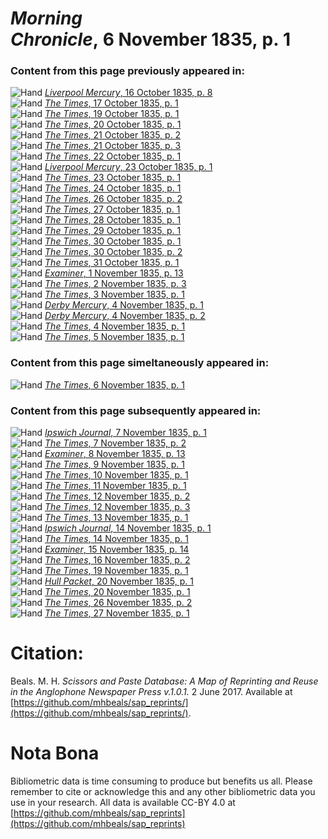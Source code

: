 # *Morning Chronicle*, 6 November 1835, p. 1  
  
### Content from this page previously appeared in:  
![Hand](http://scissorsandpaste.net/wp-content/uploads/2017/06/smallhandpointer.png) [*Liverpool Mercury*, 16 October 1835, p. 8](https://mhbeals.github.io/sap_html/Liverpool-Mercury/Liverpool-Mercury-16-October-1835-p-8)  
![Hand](http://scissorsandpaste.net/wp-content/uploads/2017/06/smallhandpointer.png) [*The Times*, 17 October 1835, p. 1](https://mhbeals.github.io/sap_html/The-Times/The-Times-17-October-1835-p-1)  
![Hand](http://scissorsandpaste.net/wp-content/uploads/2017/06/smallhandpointer.png) [*The Times*, 19 October 1835, p. 1](https://mhbeals.github.io/sap_html/The-Times/The-Times-19-October-1835-p-1)  
![Hand](http://scissorsandpaste.net/wp-content/uploads/2017/06/smallhandpointer.png) [*The Times*, 20 October 1835, p. 1](https://mhbeals.github.io/sap_html/The-Times/The-Times-20-October-1835-p-1)  
![Hand](http://scissorsandpaste.net/wp-content/uploads/2017/06/smallhandpointer.png) [*The Times*, 21 October 1835, p. 2](https://mhbeals.github.io/sap_html/The-Times/The-Times-21-October-1835-p-2)  
![Hand](http://scissorsandpaste.net/wp-content/uploads/2017/06/smallhandpointer.png) [*The Times*, 21 October 1835, p. 3](https://mhbeals.github.io/sap_html/The-Times/The-Times-21-October-1835-p-3)  
![Hand](http://scissorsandpaste.net/wp-content/uploads/2017/06/smallhandpointer.png) [*The Times*, 22 October 1835, p. 1](https://mhbeals.github.io/sap_html/The-Times/The-Times-22-October-1835-p-1)  
![Hand](http://scissorsandpaste.net/wp-content/uploads/2017/06/smallhandpointer.png) [*Liverpool Mercury*, 23 October 1835, p. 1](https://mhbeals.github.io/sap_html/Liverpool-Mercury/Liverpool-Mercury-23-October-1835-p-1)  
![Hand](http://scissorsandpaste.net/wp-content/uploads/2017/06/smallhandpointer.png) [*The Times*, 23 October 1835, p. 1](https://mhbeals.github.io/sap_html/The-Times/The-Times-23-October-1835-p-1)  
![Hand](http://scissorsandpaste.net/wp-content/uploads/2017/06/smallhandpointer.png) [*The Times*, 24 October 1835, p. 1](https://mhbeals.github.io/sap_html/The-Times/The-Times-24-October-1835-p-1)  
![Hand](http://scissorsandpaste.net/wp-content/uploads/2017/06/smallhandpointer.png) [*The Times*, 26 October 1835, p. 2](https://mhbeals.github.io/sap_html/The-Times/The-Times-26-October-1835-p-2)  
![Hand](http://scissorsandpaste.net/wp-content/uploads/2017/06/smallhandpointer.png) [*The Times*, 27 October 1835, p. 1](https://mhbeals.github.io/sap_html/The-Times/The-Times-27-October-1835-p-1)  
![Hand](http://scissorsandpaste.net/wp-content/uploads/2017/06/smallhandpointer.png) [*The Times*, 28 October 1835, p. 1](https://mhbeals.github.io/sap_html/The-Times/The-Times-28-October-1835-p-1)  
![Hand](http://scissorsandpaste.net/wp-content/uploads/2017/06/smallhandpointer.png) [*The Times*, 29 October 1835, p. 1](https://mhbeals.github.io/sap_html/The-Times/The-Times-29-October-1835-p-1)  
![Hand](http://scissorsandpaste.net/wp-content/uploads/2017/06/smallhandpointer.png) [*The Times*, 30 October 1835, p. 1](https://mhbeals.github.io/sap_html/The-Times/The-Times-30-October-1835-p-1)  
![Hand](http://scissorsandpaste.net/wp-content/uploads/2017/06/smallhandpointer.png) [*The Times*, 30 October 1835, p. 2](https://mhbeals.github.io/sap_html/The-Times/The-Times-30-October-1835-p-2)  
![Hand](http://scissorsandpaste.net/wp-content/uploads/2017/06/smallhandpointer.png) [*The Times*, 31 October 1835, p. 1](https://mhbeals.github.io/sap_html/The-Times/The-Times-31-October-1835-p-1)  
![Hand](http://scissorsandpaste.net/wp-content/uploads/2017/06/smallhandpointer.png) [*Examiner*, 1 November 1835, p. 13](https://mhbeals.github.io/sap_html/Examiner/Examiner-1-November-1835-p-13)  
![Hand](http://scissorsandpaste.net/wp-content/uploads/2017/06/smallhandpointer.png) [*The Times*, 2 November 1835, p. 3](https://mhbeals.github.io/sap_html/The-Times/The-Times-2-November-1835-p-3)  
![Hand](http://scissorsandpaste.net/wp-content/uploads/2017/06/smallhandpointer.png) [*The Times*, 3 November 1835, p. 1](https://mhbeals.github.io/sap_html/The-Times/The-Times-3-November-1835-p-1)  
![Hand](http://scissorsandpaste.net/wp-content/uploads/2017/06/smallhandpointer.png) [*Derby Mercury*, 4 November 1835, p. 1](https://mhbeals.github.io/sap_html/Derby-Mercury/Derby-Mercury-4-November-1835-p-1)  
![Hand](http://scissorsandpaste.net/wp-content/uploads/2017/06/smallhandpointer.png) [*Derby Mercury*, 4 November 1835, p. 2](https://mhbeals.github.io/sap_html/Derby-Mercury/Derby-Mercury-4-November-1835-p-2)  
![Hand](http://scissorsandpaste.net/wp-content/uploads/2017/06/smallhandpointer.png) [*The Times*, 4 November 1835, p. 1](https://mhbeals.github.io/sap_html/The-Times/The-Times-4-November-1835-p-1)  
![Hand](http://scissorsandpaste.net/wp-content/uploads/2017/06/smallhandpointer.png) [*The Times*, 5 November 1835, p. 1](https://mhbeals.github.io/sap_html/The-Times/The-Times-5-November-1835-p-1)  
  
### Content from this page simeltaneously appeared in:  
![Hand](http://scissorsandpaste.net/wp-content/uploads/2017/06/smallhandpointer.png) [*The Times*, 6 November 1835, p. 1](https://mhbeals.github.io/sap_html/The-Times/The-Times-6-November-1835-p-1)  
  
### Content from this page subsequently appeared in:  
![Hand](http://scissorsandpaste.net/wp-content/uploads/2017/06/smallhandpointer.png) [*Ipswich Journal*, 7 November 1835, p. 1](https://mhbeals.github.io/sap_html/Ipswich-Journal/Ipswich-Journal-7-November-1835-p-1)  
![Hand](http://scissorsandpaste.net/wp-content/uploads/2017/06/smallhandpointer.png) [*The Times*, 7 November 1835, p. 2](https://mhbeals.github.io/sap_html/The-Times/The-Times-7-November-1835-p-2)  
![Hand](http://scissorsandpaste.net/wp-content/uploads/2017/06/smallhandpointer.png) [*Examiner*, 8 November 1835, p. 13](https://mhbeals.github.io/sap_html/Examiner/Examiner-8-November-1835-p-13)  
![Hand](http://scissorsandpaste.net/wp-content/uploads/2017/06/smallhandpointer.png) [*The Times*, 9 November 1835, p. 1](https://mhbeals.github.io/sap_html/The-Times/The-Times-9-November-1835-p-1)  
![Hand](http://scissorsandpaste.net/wp-content/uploads/2017/06/smallhandpointer.png) [*The Times*, 10 November 1835, p. 1](https://mhbeals.github.io/sap_html/The-Times/The-Times-10-November-1835-p-1)  
![Hand](http://scissorsandpaste.net/wp-content/uploads/2017/06/smallhandpointer.png) [*The Times*, 11 November 1835, p. 1](https://mhbeals.github.io/sap_html/The-Times/The-Times-11-November-1835-p-1)  
![Hand](http://scissorsandpaste.net/wp-content/uploads/2017/06/smallhandpointer.png) [*The Times*, 12 November 1835, p. 2](https://mhbeals.github.io/sap_html/The-Times/The-Times-12-November-1835-p-2)  
![Hand](http://scissorsandpaste.net/wp-content/uploads/2017/06/smallhandpointer.png) [*The Times*, 12 November 1835, p. 3](https://mhbeals.github.io/sap_html/The-Times/The-Times-12-November-1835-p-3)  
![Hand](http://scissorsandpaste.net/wp-content/uploads/2017/06/smallhandpointer.png) [*The Times*, 13 November 1835, p. 1](https://mhbeals.github.io/sap_html/The-Times/The-Times-13-November-1835-p-1)  
![Hand](http://scissorsandpaste.net/wp-content/uploads/2017/06/smallhandpointer.png) [*Ipswich Journal*, 14 November 1835, p. 1](https://mhbeals.github.io/sap_html/Ipswich-Journal/Ipswich-Journal-14-November-1835-p-1)  
![Hand](http://scissorsandpaste.net/wp-content/uploads/2017/06/smallhandpointer.png) [*The Times*, 14 November 1835, p. 1](https://mhbeals.github.io/sap_html/The-Times/The-Times-14-November-1835-p-1)  
![Hand](http://scissorsandpaste.net/wp-content/uploads/2017/06/smallhandpointer.png) [*Examiner*, 15 November 1835, p. 14](https://mhbeals.github.io/sap_html/Examiner/Examiner-15-November-1835-p-14)  
![Hand](http://scissorsandpaste.net/wp-content/uploads/2017/06/smallhandpointer.png) [*The Times*, 16 November 1835, p. 2](https://mhbeals.github.io/sap_html/The-Times/The-Times-16-November-1835-p-2)  
![Hand](http://scissorsandpaste.net/wp-content/uploads/2017/06/smallhandpointer.png) [*The Times*, 19 November 1835, p. 1](https://mhbeals.github.io/sap_html/The-Times/The-Times-19-November-1835-p-1)  
![Hand](http://scissorsandpaste.net/wp-content/uploads/2017/06/smallhandpointer.png) [*Hull Packet*, 20 November 1835, p. 1](https://mhbeals.github.io/sap_html/Hull-Packet/Hull-Packet-20-November-1835-p-1)  
![Hand](http://scissorsandpaste.net/wp-content/uploads/2017/06/smallhandpointer.png) [*The Times*, 20 November 1835, p. 1](https://mhbeals.github.io/sap_html/The-Times/The-Times-20-November-1835-p-1)  
![Hand](http://scissorsandpaste.net/wp-content/uploads/2017/06/smallhandpointer.png) [*The Times*, 26 November 1835, p. 2](https://mhbeals.github.io/sap_html/The-Times/The-Times-26-November-1835-p-2)  
![Hand](http://scissorsandpaste.net/wp-content/uploads/2017/06/smallhandpointer.png) [*The Times*, 27 November 1835, p. 1](https://mhbeals.github.io/sap_html/The-Times/The-Times-27-November-1835-p-1)  


# Citation: 

Beals. M. H. *Scissors and Paste Database: A Map of Reprinting and Reuse in the Anglophone Newspaper Press v.1.0.1.* 2 June 2017. Available at [https://github.com/mhbeals/sap_reprints/](https://github.com/mhbeals/sap_reprints/). 

# Nota Bona

Bibliometric data is time consuming to produce but benefits us all. Please remember to cite or acknowledge this and any other bibliometric data you use in your research. All data is available CC-BY 4.0 at [https://github.com/mhbeals/sap_reprints](https://github.com/mhbeals/sap_reprints)